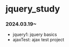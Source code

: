 # jquery_study
<h3>2024.03.19~</h3>
<ul>
  <li>jquery1: jquery basics</li>
  <li>ajaxTest: ajax test project</li>
</ul>
